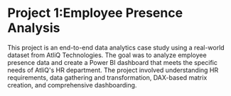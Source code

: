 # Project 1:Employee Presence Analysis 
This project is an end-to-end data analytics case study using a real-world dataset from AtliQ Technologies. The goal was to analyze employee presence data and create a Power BI dashboard that meets the specific needs of AtliQ's HR department. The project involved understanding HR requirements, data gathering and transformation, DAX-based matrix creation, and comprehensive dashboarding. 


